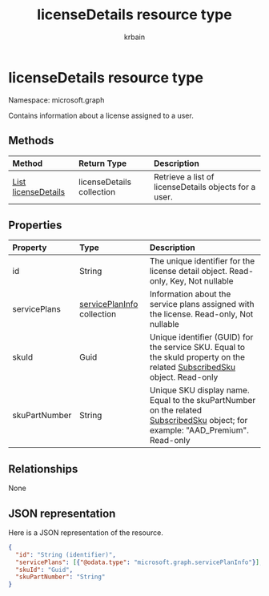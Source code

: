 ﻿---
title: "licenseDetails resource type"
description: "Contains information about a license assigned to a user."
localization_priority: Normal
author: "krbain"
ms.prod: ""
doc_type: resourcePageType
---

# licenseDetails resource type

Namespace: microsoft.graph

Contains information about a license assigned to a user.

## Methods

| Method                                                    | Return Type               | Description                                           |
| :-------------------------------------------------------- | :------------------------ | :---------------------------------------------------- |
| [List licenseDetails](../api/user-list-licensedetails.md) | licenseDetails collection | Retrieve a list of licenseDetails objects for a user. |

<!--|[Get licenseDetails](../api/licensedetails-get.md) | licenseDetails |Read properties and relationships of a licenseDetails object.|-->

## Properties

| Property      | Type                                             | Description                                                                                                                                        |
| :------------ | :----------------------------------------------- | :------------------------------------------------------------------------------------------------------------------------------------------------- |
| id            | String                                           | The unique identifier for the license detail object. Read-only, Key, Not nullable                                                                  |
| servicePlans  | [servicePlanInfo](serviceplaninfo.md) collection | Information about the service plans assigned with the license. Read-only, Not nullable                                                             |
| skuId         | Guid                                             | Unique identifier (GUID) for the service SKU. Equal to the skuId property on the related [SubscribedSku](subscribedsku.md) object. Read-only       |
| skuPartNumber | String                                           | Unique SKU display name. Equal to the skuPartNumber on the related [SubscribedSku](subscribedsku.md) object; for example: "AAD_Premium". Read-only |

## Relationships

None

## JSON representation

Here is a JSON representation of the resource.

<!-- {
  "blockType": "resource",
  "baseType": "microsoft.graph.entity",
  "optionalProperties": [

  ],
  "@odata.type": "microsoft.graph.licenseDetails"
}-->

```json
{
  "id": "String (identifier)",
  "servicePlans": [{"@odata.type": "microsoft.graph.servicePlanInfo"}],
  "skuId": "Guid",
  "skuPartNumber": "String"
}

```

<!-- uuid: 8fcb5dbc-d5aa-4681-8e31-b001d5168d79
2015-10-25 14:57:30 UTC -->

<!-- {
  "type": "#page.annotation",
  "description": "licenseDetails resource",
  "keywords": "",
  "section": "documentation",
  "tocPath": ""
}-->
